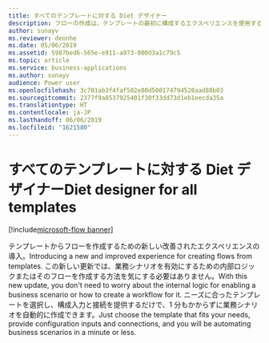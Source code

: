 ```yaml
---
title: すべてのテンプレートに対する Diet デザイナー
description: フローの作成は、テンプレートの最初に構成するエクスペリエンスを使用するととても簡単です。ユーザーは、必要なパラメーターを指定して実行するだけです。
author: sunayv
ms.reviewer: deonhe
ms.date: 05/06/2019
ms.assetid: 5987bed6-565e-e911-a973-000d3a1c79c5
ms.topic: article
ms.service: business-applications
ms.author: sunayv
audience: Power user
ms.openlocfilehash: 3c701ab3f4faf502e80d500174794528aad88b03
ms.sourcegitcommit: 2377f9a8537925401f30f33dd73d1eb1eecda35a
ms.translationtype: HT
ms.contentlocale: ja-JP
ms.lasthandoff: 06/06/2019
ms.locfileid: "1621580"
---
```

# <a name="diet-designer-for-all-templates"></a><span data-ttu-id="8abcd-103">すべてのテンプレートに対する Diet デザイナー</span><span class="sxs-lookup"><span data-stu-id="8abcd-103">Diet designer for all templates</span></span>

[!include[microsoft-flow banner](../includes/microsoft-flow.md)]

<span data-ttu-id="8abcd-104">テンプレートからフローを作成するための新しい改善されたエクスペリエンスの導入。</span><span class="sxs-lookup"><span data-stu-id="8abcd-104">Introducing a new and improved experience for creating flows from templates.</span></span> <span data-ttu-id="8abcd-105">この新しい更新では、業務シナリオを有効にするための内部ロジックまたはそのフローを作成する方法を気にする必要はありません。</span><span class="sxs-lookup"><span data-stu-id="8abcd-105">With this new update, you don't need to worry about the internal logic for enabling a business scenario or how to create a workflow for it.</span></span> <span data-ttu-id="8abcd-106">ニーズに合ったテンプレートを選択し、構成入力と接続を提供するだけで、1 分もかからずに業務シナリオを自動的に作成できます。</span><span class="sxs-lookup"><span data-stu-id="8abcd-106">Just choose the template that fits your needs, provide configuration inputs and connections, and you will be automating business scenarios in a minute or less.</span></span>
